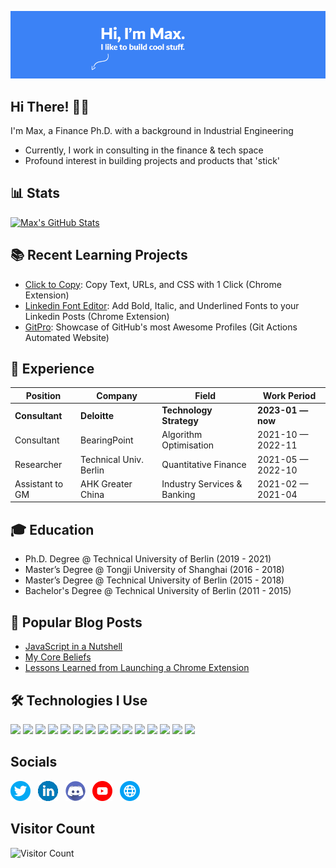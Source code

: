 ![banner](/assets/banner.png)


## Hi There! 👨‍💻
I'm Max, a Finance Ph.D. with a background in Industrial Engineering 
- Currently, I work in consulting in the finance & tech space
- Profound interest in building projects and products that 'stick'

## 📊 Stats
[![Max's GitHub Stats](https://github-readme-stats-wheat-phi.vercel.app/api?username=maxontech&show_icons=true&theme=vue)](https://github.com/maxontech/github-readme-stats)

## 📚 Recent Learning Projects
- [Click to Copy](https://maxontech.io/click-to-copy): Copy Text, URLs, and CSS with 1 Click (Chrome Extension)
- [Linkedin Font Editor](https://maxontech.io/linkedin-font-editor): Add Bold, Italic, and Underlined Fonts to your Linkedin Posts (Chrome Extension)
- [GitPro](https://maxontech.github.io/best-github-profile-readme/): Showcase of GitHub's most Awesome Profiles (Git Actions Automated Website)

## 👔 Experience
| Position               | Company                     | Field                         | Work Period       |
| ---------------------- | --------------------------- | ----------------------------- | ----------------- |
| **Consultant**         | **Deloitte**                | **Technology Strategy**       | **2023-01 — now** |
| Consultant             | BearingPoint                | Algorithm Optimisation        | 2021-10 — 2022-11 |
| Researcher             | Technical Univ. Berlin      | Quantitative Finance          | 2021-05 — 2022-10 |
| Assistant to GM        | AHK Greater China           | Industry Services & Banking   | 2021-02 — 2021-04 |

## 🎓 Education
- Ph.D. Degree @ Technical University of Berlin (2019 - 2021) 
- Master’s Degree @ Tongji University of Shanghai (2016 - 2018)
- Master’s Degree @ Technical University of Berlin (2015 - 2018)
- Bachelor's Degree @ Technical University of Berlin (2011 - 2015)

## 📝 Popular Blog Posts 
- [JavaScript in a Nutshell](https://maxontech.io/blog/javascript-in-a-nutshell)
- [My Core Beliefs](https://maxontech.io/blog/my-core-beliefs)
- [Lessons Learned from Launching a Chrome Extension](https://maxontech.io/blog/lessons-learned-from-launching-a-chrome-extension)

## 🛠 Technologies I Use  
![](https://img.shields.io/badge/React-61DAFB?style=for-the-badge&logo=react&logoColor=white)
![](https://img.shields.io/badge/Node.js-86BE00?style=for-the-badge&logo=node.js&logoColor=white)
![](https://img.shields.io/badge/JavaScript-F7DF1E?style=for-the-badge&logo=javascript&logoColor=white)
![](https://img.shields.io/badge/Wordpress-21759B?style=for-the-badge&logo=wordpress&logoColor=white)
![](https://img.shields.io/badge/jQuery-0769AD?style=for-the-badge&logo=jquery&logoColor=white)
![](https://img.shields.io/badge/HTML5-E34F26?style=for-the-badge&logo=html5&logoColor=white)
![](https://img.shields.io/badge/CSS3-1572B6?style=for-the-badge&logo=css3&logoColor=white)
![](https://img.shields.io/badge/Markdown-F71A4A?style=for-the-badge&logo=markdown&logoColor=white)
![](https://img.shields.io/badge/Sass-CC6699?style=for-the-badge&logo=sass&logoColor=white)
![](https://img.shields.io/badge/MySQL-F79F17?style=for-the-badge&logo=mysql&logoColor=white)
![](https://img.shields.io/badge/npm-CB3837?style=for-the-badge&logo=npm&logoColor=white)
![](https://img.shields.io/badge/GraphQl-E10098?style=for-the-badge&logo=graphql&logoColor=white)
![](https://img.shields.io/badge/Python-FFD43B?style=for-the-badge&logo=python&logoColor=blue)
![](https://img.shields.io/badge/VS_Code-0078D4?style=for-the-badge&logo=visual%20studio%20code&logoColor=white)
![](https://img.shields.io/badge/Git-F05032?style=for-the-badge&logo=git&logoColor=white)

## Socials
[![Preview](/assets/twitter.png)](https://twitter.com/max_on_tech) &nbsp;
[![Preview](/assets/linkedin.png)](https://www.linkedin.com/in/maxrohowsky) &nbsp;
[![Preview](/assets/discord.png)](https://www.discord.gg/JERatQsfY8) &nbsp;
[![Preview](/assets/youtube.png)](https://www.youtube.com/@maxontech) &nbsp;
[![Preview](/assets/website.png)](https://maxontech.io) &nbsp;

## Visitor Count
![Visitor Count](https://profile-counter.glitch.me/maxontech/count.svg)
